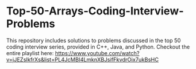 # Top-50-Arrays-Coding-Interview-Problems
This repository includes solutions to problems discussed in the top 50 coding interview series, provided in C++, Java, and Python.
Checkout the entire playlist here: https://www.youtube.com/watch?v=jJEZsIkfrXs&list=PL4JcMBI4LmknXBJsifFkvdrOix7ukBsHC
